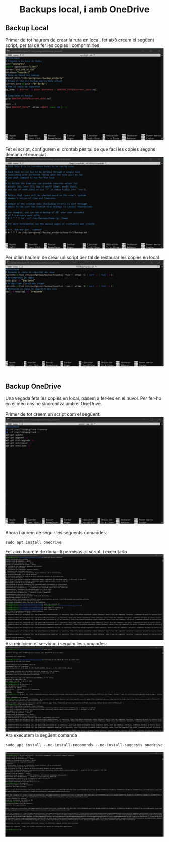 # <p align="center">  Backups local, i amb OneDrive </p>

Backup Local
-------------
Primer de tot haurem de crear la ruta en local, fet això creem el següent script, per tal de fer les copies i comprimirles
<br>
![imatge1](Imatges/Backup1.jpg)<br>
<br>
Fet el script, configurem el crontab per tal de que faci les copies segons demana el enunciat
<br>
![imatge2](Imatges/Backup2.jpg)<br>
<br>
Per útlim haurem de crear un script per tal de restaurar les copies en local
![imatge3](Imatges/Backup3.jpg)<br>
<br>

Backup OneDrive
---------------
Una vegada feta les copies en local, pasem a fer-les en el nuvol. Per fer-ho en el meu cas ho sincronitza amb el OneDrive. <br>
<br>
Primer de tot creem un script com el següent:
<br>
![imatge4](Imatges/Backup4.jpg)<br>
<br>
Ahora haurem de seguir les següents comandes:
```
sudo apt install onedrive
```
Fet aixo haurem de donar-li permisos al script, i executarlo
![imatge5](Imatges/Backup5.jpg)<br>
Ara reiniciem el servidor, i seguim les comandes:
![imatge5](Imatges/Backup5.1.jpg)<br>
Ara executem la següent comanda
```
sudo apt install --no-install-recomends --no-install-suggests onedrive
```
![imatge5](Imatges/Backup5.2.jpg)<br>
